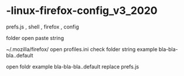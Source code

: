 # -linux-firefox-config_v3_2020
prefs.js , shell , firefox , config

folder open paste string

~/.mozilla/firefox/ open profiles.ini check folder string example bla-bla-bla..default

open foldr example bla-bla-bla..default replace prefs.js
